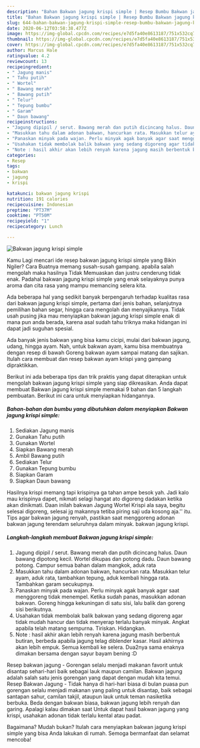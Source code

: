 ```yaml
---
description: "Bahan Bakwan jagung krispi simple | Resep Bumbu Bakwan jagung krispi simple Yang Enak Dan Lezat"
title: "Bahan Bakwan jagung krispi simple | Resep Bumbu Bakwan jagung krispi simple Yang Enak Dan Lezat"
slug: 644-bahan-bakwan-jagung-krispi-simple-resep-bumbu-bakwan-jagung-krispi-simple-yang-enak-dan-lezat
date: 2020-06-12T03:58:38.477Z
image: https://img-global.cpcdn.com/recipes/e7d5fa40e8613187/751x532cq70/bakwan-jagung-krispi-simple-foto-resep-utama.jpg
thumbnail: https://img-global.cpcdn.com/recipes/e7d5fa40e8613187/751x532cq70/bakwan-jagung-krispi-simple-foto-resep-utama.jpg
cover: https://img-global.cpcdn.com/recipes/e7d5fa40e8613187/751x532cq70/bakwan-jagung-krispi-simple-foto-resep-utama.jpg
author: Marcus Hale
ratingvalue: 4.2
reviewcount: 13
recipeingredient:
- " Jagung manis"
- " Tahu putih"
- " Wortel"
- " Bawang merah"
- " Bawang putih"
- " Telur"
- " Tepung bumbu"
- " Garam"
- " Daun bawang"
recipeinstructions:
- "Jagung dipipil / serut. Bawang merah dan putih dicincang halus. Daun bawang dipotong kecil. Wortel dikupas dan potong dadu. Daun bawang potong. Campur semua bahan dalam mangkok, aduk rata"
- "Masukkan tahu dalam adonan bakwan, hancurkan rata. Masukkan telur ayam, aduk rata, tambahkan tepung, aduk kembali hingga rata. Tambahkan garam secukupnya."
- "Panaskan minyak pada wajan. Perlu minyak agak banyak agar saat menggoreng tidak menempel. Ketika sudah panas, masukkan adonan bakwan. Goreng hingga kekuningan di satu sisi, lalu balik dan goreng sisi berikutnya."
- "Usahakan tidak membolak balik bakwan yang sedang digoreng agar tidak mudah hancur dan tidak menyerap terlalu banyak minyak. Angkat apabila telah matang sempurna. Tiriskan. Hidangkan."
- "Note : hasil akhir akan lebih renyah karena jagung masih berbentuk butiran, berbeda apabila jagung telag diblender kasar. Hasil akhirnya akan lebih empuk. Semua kembali ke selera. Dua2nya sama enaknya dimakan bersama dengan sayur bayam bening :D"
categories:
- Resep
tags:
- bakwan
- jagung
- krispi

katakunci: bakwan jagung krispi 
nutrition: 191 calories
recipecuisine: Indonesian
preptime: "PT37M"
cooktime: "PT50M"
recipeyield: "1"
recipecategory: Lunch

---
```



![Bakwan jagung krispi simple](https://img-global.cpcdn.com/recipes/e7d5fa40e8613187/751x532cq70/bakwan-jagung-krispi-simple-foto-resep-utama.jpg)

Kamu Lagi mencari ide resep bakwan jagung krispi simple yang Bikin Ngiler? Cara Buatnya memang susah-susah gampang. apabila salah mengolah maka hasilnya Tidak Memuaskan dan justru cenderung tidak enak. Padahal bakwan jagung krispi simple yang enak selayaknya punya aroma dan cita rasa yang mampu memancing selera kita.

Ada beberapa hal yang sedikit banyak berpengaruh terhadap kualitas rasa dari bakwan jagung krispi simple, pertama dari jenis bahan, selanjutnya pemilihan bahan segar, hingga cara mengolah dan menyajikannya. Tidak usah pusing jika mau menyiapkan bakwan jagung krispi simple enak di mana pun anda berada, karena asal sudah tahu triknya maka hidangan ini dapat jadi suguhan spesial.

Ada banyak jenis bakwan yang bisa kamu cicipi, mulai dari bakwan jagung, udang, hingga ayam. Nah, untuk bakwan ayam, kamu bisa membuatnya dengan resep di bawah Goreng bakwan ayam sampai matang dan sajikan. Itulah cara membuat dan resep bakwan ayam krispi yang gampang dipraktikkan.


Berikut ini ada beberapa tips dan trik praktis yang dapat diterapkan untuk mengolah bakwan jagung krispi simple yang siap dikreasikan. Anda dapat membuat Bakwan jagung krispi simple memakai 9 bahan dan 5 langkah pembuatan. Berikut ini cara untuk menyiapkan hidangannya.

<!--inarticleads1-->

##### Bahan-bahan dan bumbu yang dibutuhkan dalam menyiapkan Bakwan jagung krispi simple:

1. Sediakan  Jagung manis
1. Gunakan  Tahu putih
1. Gunakan  Wortel
1. Siapkan  Bawang merah
1. Ambil  Bawang putih
1. Sediakan  Telur
1. Gunakan  Tepung bumbu
1. Siapkan  Garam
1. Siapkan  Daun bawang


Hasilnya krispi memang tapi krispinya ga tahan ampe besok yah. Jadi kalo mau krispinya dapet, nikmati selagi hangat ato digoreng dadakan ketika akan dinikmati. Daan inilah bakwan Jagung Wortel Krispi ala saya, begitu selesai digoreng, selesai jg makannya tetiba piring saji uda kosong aja.&#39;&#39; itu. Tips agar bakwan jagung renyah, pastikan saat menggoreng adonan bakwan jagung terendam seluruhnya dalam minyak. bakwan jagung krispi. 

<!--inarticleads2-->

##### Langkah-langkah membuat Bakwan jagung krispi simple:

1. Jagung dipipil / serut. Bawang merah dan putih dicincang halus. Daun bawang dipotong kecil. Wortel dikupas dan potong dadu. Daun bawang potong. Campur semua bahan dalam mangkok, aduk rata
1. Masukkan tahu dalam adonan bakwan, hancurkan rata. Masukkan telur ayam, aduk rata, tambahkan tepung, aduk kembali hingga rata. Tambahkan garam secukupnya.
1. Panaskan minyak pada wajan. Perlu minyak agak banyak agar saat menggoreng tidak menempel. Ketika sudah panas, masukkan adonan bakwan. Goreng hingga kekuningan di satu sisi, lalu balik dan goreng sisi berikutnya.
1. Usahakan tidak membolak balik bakwan yang sedang digoreng agar tidak mudah hancur dan tidak menyerap terlalu banyak minyak. Angkat apabila telah matang sempurna. Tiriskan. Hidangkan.
1. Note : hasil akhir akan lebih renyah karena jagung masih berbentuk butiran, berbeda apabila jagung telag diblender kasar. Hasil akhirnya akan lebih empuk. Semua kembali ke selera. Dua2nya sama enaknya dimakan bersama dengan sayur bayam bening :D


Resep bakwan jagung - Gorengan selalu menjadi makanan favorit untuk disantap sehari-hari baik sebagai lauk maupun camilan. Bakwan jagung adalah salah satu jenis gorengan yang dapat dengan mudah kita temui. Resep Bakwan Jagung - Tidak hanya di hari-hari biasa di bulan puasa pun gorengan selalu menjadi makanan yang paling untuk disantap, baik sebagai santapan sahur, camilan takjil, ataupun lauk untuk teman nasiketika berbuka. Beda dengan bakwan biasa, bakwan jagung lebih renyah dan garing. Apalagi kalau dimakan saat Untuk dapat hasil bakwan jagung yang krispi, usahakan adonan tidak terlalu kental atau padat. 

Bagaimana? Mudah bukan? Itulah cara menyiapkan bakwan jagung krispi simple yang bisa Anda lakukan di rumah. Semoga bermanfaat dan selamat mencoba!
